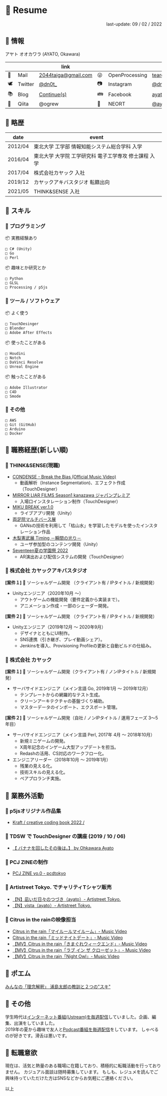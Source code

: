 # 💾 Resume

<div style="text-align: right;">
last-update: 09 / 02 / 2022
</div>

## 💁 情報

アヤト オオカワラ (AYATO, Okawara)

|  |  |link|  |  |link|
|---|---|---|---|---|---|
|📨|Mail|<a  href="mailto:2044taiga&#64;gmail.com">2044taiga&#64;gmail.com</a>|😜|OpenProcessing|[tearon](https://openprocessing.org/user/261125)|
|🕊️|Twitter|[@dn0t_](https://twitter.com/dn0t_)|📷|Instagram|[@dn0t_](https://www.instagram.com/dn0t_)|
|📚|Blog|[Continue(s)](https://taiga.hatenadiary.com)|👪|Facebook|[ayato.ookawara](https://www.facebook.com/ayato.ookawara)|
|🍏|Qiita|@ogrew|🌈|NEORT|[@ayato](https://neort.io/@ayato)|

## 💁 略歴
|date|event|
|---|---|
|2012/04|東北大学 工学部 情報知能システム総合学科 入学|
|2016/04|東北大学 大学院 工学研究科 電子工学専攻 修士課程 入学|
|2017/04|株式会社カヤック 入社|
|2019/12|カヤックアキバスタジオ 転籍出向|
|2021/05|THINK&SENSE 入社|

## 💁 スキル
### 💬 プログラミング
📦 実務経験あり
```
□ C# (Unity)
□ Go
□ Perl
```
📦 趣味とか研究とか
```
□ Python
□ GLSL
□ Processing / p5js
```

### 💬 ツール / ソフトウェア
📦 よく使う
```
□ TouchDesinger
□ Blender
□ Adobe After Effects
```
📦 使ったことがある
```
□ Houdini
□ Notch
□ DaVinci Resolve
□ Unreal Engine
```
📦 触ったことがある
```
□ Adobe Illustrator
□ C4D
□ Smode
```

### 💬 その他
```
□ AWS
□ Git (GitHub)
□ Arduino
□ Docker
```

## 💁 職務経歴(新しい順)

### 💬 THINK&SENSE(現職)
- [CONDENSE - Break the Bias (Official Music Video)](https://www.youtube.com/watch?v=vxED1mIpDLM) 
  - 動画解析（Instance Segmentation)、エフェクト作成（TouchDesigner）
- [MIRROR LIAR FILMS Season1 kanazawa ジャパンプレミア](https://www.moguravr.com/think-and-sense-mirrorliar-films-partnership/)
  - 入場口インスタレーション制作（TouchDesigner）
- [MIKU BREAK ver.1.0]([https://mikubreak.com](https://thinkandsense.com/works/miku-break-1/))
  - ライブアプリ開発（Unity）
- [両足院マルチバース展](https://wired.jp/branded/2021/12/16/ryosokuin/)
  - GANsの技術を利用して「枯山水」を学習したモデルを使ったインスタレーション作品
- [木梨憲武展 Timing －瞬間の光り－](https://www.softbank.jp/sbnews/entry/20220609_01)
  - ユーザ参加型のコンテンツ開発（Unity）
- [Seventeen夏の学園祭 2022](https://seventeen-web.jp/news/14948/)
  - AR演出および配信システムの開発（TouchDesigner）

### 💬 株式会社 カヤックアキバスタジオ
**[案件１]** 📲 ソーシャルゲーム開発 （クライアント有 / IPタイトル / 新規開発）
- Unityエンジニア（2020年10月 ～）
  - アウトゲームの機能開発（要件定義から実装まで）。 
  - アニメーション作成・一部のシェーダー開発。 

**[案件２]** 📲 ソーシャルゲーム開発 （クライアント有 / IPタイトル / 新規開発）
- Unityエンジニア（2019年12月 ～ 2020年9月）
  - デザイナとともにUI制作。 
  - SNS連携（引き継ぎ、プレイ動画シェア）。
  - Jenkinsを導入、Provisioning Profileの更新と自動ビルドの仕組み。
    
### 💬 株式会社 カヤック
**[案件１]** 📲 ソーシャルゲーム開発（クライアント有 / ノンIPタイトル / 新規開発）
- サーバサイドエンジニア（メイン言語 Go, 2019年1月 ～ 2019年12月）
  - テンプレートからの網羅的なテスト生成。
  - クリーンアーキテクチャの基盤づくり補助。
  - マスターデータのインポート、エクスポート管理。

**[案件２]** 📲 ソーシャルゲーム開発（自社 / ノンIPタイトル / 運用フェーズ 3〜5年目）
- サーバサイドエンジニア（メイン言語 Perl, 2017年 4月 ～ 2018年10月）
  - 新規ミニゲームの開発。
  - X周年記念のインゲーム大型アップデートを担当。
  - Redashの活用、CS対応のワークフロー化。
- エンジニアリーダー（2018年10月 ～ 2019年1月）
  - 残業の見える化。
  - 技術スキルの見える化。
  - ペアプロランチ実施。

## 💁 業務外活動
### 💬 p5jsオリジナル作品集
  - [Kraft / creative coding book 2022 /](https://dn0t.booth.pm/items/4030928)
### 💬 TDSW で TouchDesigner の講座 (2019 / 10 / 06)
  - [【 バナナを回したその後は。】 by Ohkawara Ayato](https://xsquare002.peatix.com/view)
### 💬 PCJ ZINEの制作
  - [PCJ ZINE vo.0 - pcdtokyo](https://booth.pm/ja/items/2150150)
### 💬 Artistreet Tokyo. でチャリティTシャツ販売
  - [【N】凪いだ日々のつづき（ayato）- Artistreet Tokyo.](https://artistreet.official.ec/items/29162585)
  - [【N】vista（ayato）- Artistreet Tokyo.](https://artistreet.official.ec/items/31107135)
### 💬 Citrus in the rainの映像担当
  - [Citrus in the rain「マイルールマイルーム」- Music Video](https://www.youtube.com/watch?v=gnN5KFpihB4)
  - [Citrus in the rain「ミッドナイトデート」- Music Video](http://www.youtube.com/watch?v=zSlVW1eyBsM)
  - [【MV】Citrus in the rain「きまぐれウィークエンド」- Music Video](https://www.youtube.com/watch?v=CdJw2mQBGnw)
  - [【MV】Citrus in the rain「ラブ イン ザ クローゼット」- Music Video](https://www.youtube.com/watch?v=Xltg_KQiYxY)
  - [【MV】Citrus in the rain「Night Owl」- Music Video](https://www.youtube.com/watch?v=8wFVeFkKIU8)

## 💁 ポエム
[みんなの「理念解釈」 浦島太郎の教訓と２つの"スキ"](https://www.kayac.com/news/2019/06/philosophy_blog_vol9) 

## 💁 その他
学生時代は[インターネット番組(Ustream)を毎週配信](https://mediage.org/programs/if-i-am)していました。企画、編集、出演をしていました。  
2019年の夏から趣味で友人と[Podcast番組を毎週配信]([http://350can.beer](https://anchor.fm/350can))をしています。
しゃべるのが好きです。滑舌は悪いです。  

## 💁 転職意欲

現在は、活気と熱量のある職場に在籍しており、積極的に転職活動を行っておりません。
カジュアル面談は随時募集しています。
もしも、レジュメを読んでご興味持っていただけた方はSNSなどからお気軽にご連絡ください。

以上
